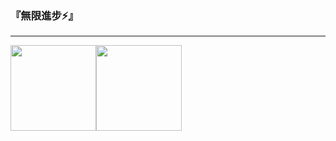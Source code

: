 ### 『無限進步⚡』
---
<img align="" height="137px" src="https://github-readme-stats.vercel.app/api?username=YYM-cn&hide_title=true&hide_border=true&show_icons=true&include_all_commits=true&line_height=21&bg_color=FFFFFF&theme=graywhite&locale=cn" /><img align="" height="137px" src="https://github-readme-stats.vercel.app/api/top-langs/?username=YYM-cn&hide_title=true&hide_border=true&layout=compact&bg_color=FFFFFF&theme=graywhite&locale=cn" />
